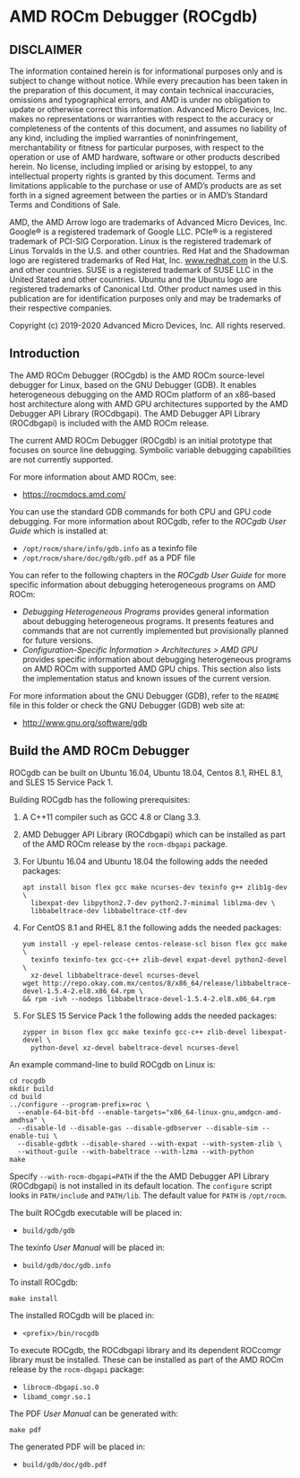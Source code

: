 AMD ROCm Debugger (ROCgdb)
==========================

DISCLAIMER
----------

The information contained herein is for informational purposes only and is
subject to change without notice. While every precaution has been taken in the
preparation of this document, it may contain technical inaccuracies, omissions
and typographical errors, and AMD is under no obligation to update or otherwise
correct this information.  Advanced Micro Devices, Inc. makes no representations
or warranties with respect to the accuracy or completeness of the contents of
this document, and assumes no liability of any kind, including the implied
warranties of noninfringement, merchantability or fitness for particular
purposes, with respect to the operation or use of AMD hardware, software or
other products described herein.  No license, including implied or arising by
estoppel, to any intellectual property rights is granted by this document. Terms
and limitations applicable to the purchase or use of AMD’s products are as set
forth in a signed agreement between the parties or in AMD’s Standard Terms and
Conditions of Sale.

AMD, the AMD Arrow logo are trademarks of Advanced Micro Devices, Inc.  Google®
is a registered trademark of Google LLC. PCIe® is a registered trademark of
PCI-SIG Corporation.  Linux is the registered trademark of Linus Torvalds in the
U.S. and other countries.  Red Hat and the Shadowman logo are registered
trademarks of Red Hat, Inc. www.redhat.com in the U.S. and other countries. SUSE
is a registered trademark of SUSE LLC in the United Stated and other countries.
Ubuntu and the Ubuntu logo are registered trademarks of Canonical Ltd.  Other
product names used in this publication are for identification purposes only and
may be trademarks of their respective companies.

Copyright (c) 2019-2020 Advanced Micro Devices, Inc.  All rights reserved.

Introduction
------------

The AMD ROCm Debugger (ROCgdb) is the AMD ROCm source-level debugger for Linux,
based on the GNU Debugger (GDB). It enables heterogeneous debugging on the AMD
ROCm platform of an x86-based host architecture along with AMD GPU architectures
supported by the AMD Debugger API Library (ROCdbgapi). The AMD Debugger API
Library (ROCdbgapi) is included with the AMD ROCm release.

The current AMD ROCm Debugger (ROCgdb) is an initial prototype that focuses on
source line debugging. Symbolic variable debugging capabilities are not
currently supported.

For more information about AMD ROCm, see:

- https://rocmdocs.amd.com/

You can use the standard GDB commands for both CPU and GPU code debugging. For
more information about ROCgdb, refer to the *ROCgdb User Guide* which is
installed at:

- ``/opt/rocm/share/info/gdb.info`` as a texinfo file
- ``/opt/rocm/share/doc/gdb/gdb.pdf`` as a PDF file

You can refer to the following chapters in the *ROCgdb User Guide* for more
specific information about debugging heterogeneous programs on AMD ROCm:

- *Debugging Heterogeneous Programs* provides general information about
  debugging heterogeneous programs. It presents features and commands that are
  not currently implemented but provisionally planned for future versions.
- *Configuration-Specific Information > Architectures > AMD GPU* provides
  specific information about debugging heterogeneous programs on AMD ROCm with
  supported AMD GPU chips. This section also lists the implementation status and
  known issues of the current version.

For more information about the GNU Debugger (GDB), refer to the ``README`` file
in this folder or check the GNU Debugger (GDB) web site at:

- http://www.gnu.org/software/gdb

Build the AMD ROCm Debugger
---------------------------

ROCgdb can be built on Ubuntu 16.04, Ubuntu 18.04, Centos 8.1, RHEL 8.1, and SLES
15 Service Pack 1.

Building ROCgdb has the following prerequisites:

1. A C++11 compiler such as GCC 4.8 or Clang 3.3.

2. AMD Debugger API Library (ROCdbgapi) which can be installed as part of the
   AMD ROCm release by the ``rocm-dbgapi`` package.

3. For Ubuntu 16.04 and Ubuntu 18.04 the following adds the needed packages:

   ````shell
   apt install bison flex gcc make ncurses-dev texinfo g++ zlib1g-dev \
     libexpat-dev libpython2.7-dev python2.7-minimal liblzma-dev \
     libbabeltrace-dev libbabeltrace-ctf-dev
   ````

4. For CentOS 8.1 and RHEL 8.1 the following adds the needed packages:

   ````shell
   yum install -y epel-release centos-release-scl bison flex gcc make \
     texinfo texinfo-tex gcc-c++ zlib-devel expat-devel python2-devel \
     xz-devel libbabeltrace-devel ncurses-devel
   wget http://repo.okay.com.mx/centos/8/x86_64/release/libbabeltrace-devel-1.5.4-2.el8.x86_64.rpm \
   && rpm -ivh --nodeps libbabeltrace-devel-1.5.4-2.el8.x86_64.rpm
   ````

5. For SLES 15 Service Pack 1 the following adds the needed packages:

   ````shell
   zypper in bison flex gcc make texinfo gcc-c++ zlib-devel libexpat-devel \
     python-devel xz-devel babeltrace-devel ncurses-devel
   ````

An example command-line to build ROCgdb on Linux is:

````shell
cd rocgdb
mkdir build
cd build
../configure --program-prefix=roc \
  --enable-64-bit-bfd --enable-targets="x86_64-linux-gnu,amdgcn-amd-amdhsa" \
  --disable-ld --disable-gas --disable-gdbserver --disable-sim --enable-tui \
  --disable-gdbtk --disable-shared --with-expat --with-system-zlib \
  --without-guile --with-babeltrace --with-lzma --with-python
make
````

Specify ``--with-rocm-dbgapi=PATH`` if the the AMD Debugger API Library
(ROCdbgapi) is not installed in its default location. The ``configure`` script
looks in ``PATH/include`` and ``PATH/lib``. The default value for ``PATH`` is
``/opt/rocm``.

The built ROCgdb executable will be placed in:

- ``build/gdb/gdb``

The texinfo *User Manual* will be placed in:

- ``build/gdb/doc/gdb.info``

To install ROCgdb:

````shell
make install
````

The installed ROCgdb will be placed in:

- ``<prefix>/bin/rocgdb``

To execute ROCgdb, the ROCdbgapi library and its dependent ROCcomgr library must
be installed. These can be installed as part of the AMD ROCm release by the
``rocm-dbgapi`` package:

- ``librocm-dbgapi.so.0``
- ``libamd_comgr.so.1``

The PDF *User Manual* can be generated with:

````shell
make pdf
````

The generated PDF will be placed in:

- ``build/gdb/doc/gdb.pdf``
